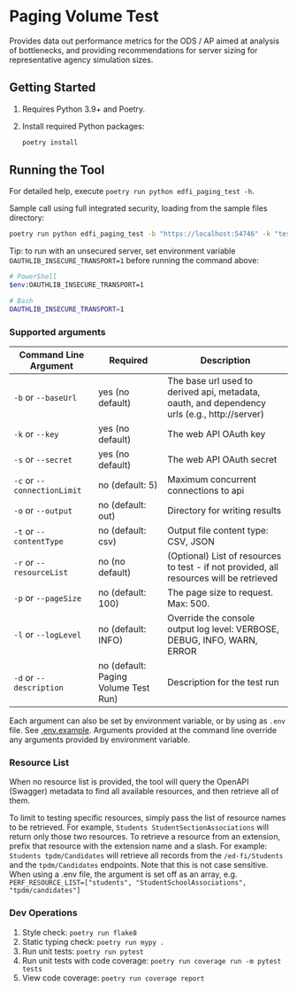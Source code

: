 # Paging Volume Test

Provides data out performance metrics for the ODS / AP aimed at analysis of
bottlenecks, and providing recommendations for server sizing for representative
agency simulation sizes.

## Getting Started

1. Requires Python 3.9+ and Poetry.
1. Install required Python packages:

   ```bash
   poetry install
   ```

## Running the Tool

For detailed help, execute `poetry run python edfi_paging_test -h`.

Sample call using full integrated security, loading from the sample files
directory:

```bash
poetry run python edfi_paging_test -b "https://localhost:54746" -k "testkey" -s "testsecret" -r "resource1" "resource2"
```

Tip: to run with an unsecured server, set environment variable
`OAUTHLIB_INSECURE_TRANSPORT=1` before running the command above:

```bash
# PowerShell
$env:OAUTHLIB_INSECURE_TRANSPORT=1

# Bash
OAUTHLIB_INSECURE_TRANSPORT=1
```

### Supported arguments

| Command Line Argument       | Required                             | Description                                                                                   |
| --------------------------- | ------------------------------------ | --------------------------------------------------------------------------------------------- |
| `-b` or `--baseUrl`         | yes (no default)                     | ​The base url used to derived api, metadata, oauth, and dependency urls (e.g., http://server)  |
| `-k` or `--key`             | yes (no default)                     | The web API OAuth key                                                                         |
| `-s` or `--secret`          | yes (no default)                     | The web API OAuth secret                                                                      |
| `-c` or `--connectionLimit` | no (default: 5)                      | Maximum concurrent connections to api                                                         |
| `-o` or `--output`          | no (default: out)                    | Directory for writing results                                                                 |
| `-t` or `--contentType`     | no (default: csv)                    | Output file content type: CSV, JSON                                                           |
| `-r` or `--resourceList`    | no (no default)                      | (Optional) List of resources to test  - if not provided, all resources will be retrieved      |
| `-p` or `--pageSize`        | no (default: 100)                    | The page size to request. Max: 500.                                                           |
| `-l` or `--logLevel`        | no (default: INFO)                   | Override the console output log level: VERBOSE, DEBUG, INFO, WARN, ERROR                      |
| `-d` or `--description`     | no (default: Paging Volume Test Run) | Description for the test run                                                                  |

Each argument can also be set by environment variable, or by using as `.env`
file. See [.env.example](edfi_paging_test/.env.example). Arguments provided at
the command line override any arguments provided by environment variable.

### Resource List

When no resource list is provided, the tool will query the OpenAPI (Swagger)
metadata to find all available resources, and then retrieve all of them.

To limit to testing specific resources, simply pass the list of resource names
to be retrieved. For example, `Students StudentSectionAssociations` will return
only those two resources. To retrieve a resource from an extension, prefix that
resource with the extension name and a slash. For example:
`Students tpdm/Candidates` will retrieve all records from the `/ed-fi/Students` and the
`tpdm/Candidates` endpoints. Note that this is not case sensitive. When using a .env file,
the argument is set off as an array, e.g.
`PERF_RESOURCE_LIST=["students", "StudentSchoolAssociations", "tpdm/candidates"]`

### Dev Operations

1. Style check: `poetry run flake8`
2. Static typing check: `poetry run mypy .`
3. Run unit tests: `poetry run pytest`
4. Run unit tests with code coverage: `poetry run coverage run -m pytest tests`
5. View code coverage: `poetry run coverage report`
